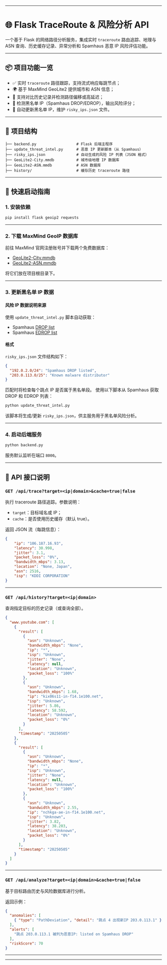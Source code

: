 
---

# 🌐 Flask TraceRoute & 风险分析 API

一个基于 Flask 的网络路径分析服务，集成实时 `traceroute` 路由追踪、地理与 ASN 查询、历史缓存记录、异常分析和 Spamhaus 恶意 IP 风险评估功能。

---

## 📦 项目功能一览

* ✅ 实时 `traceroute` 路径跟踪，支持流式响应每跳节点；
* 🌍 基于 MaxMind GeoLite2 提供城市和 ASN 信息；
* 🧠 支持对比历史记录并检测路径偏移或高延迟；
* 🚨 检测黑名单 IP（Spamhaus DROP/EDROP），输出风险评分；
* 🧰 自动更新黑名单 IP，维护 `risky_ips.json` 文件。

---

## 📁 项目结构

```
├── backend.py                  # Flask 后端主程序
├── update_threat_intel.py      # 恶意 IP 更新脚本（从 Spamhaus）
├── risky_ips.json              # 自动生成的风险 IP 列表（JSON 格式）
├── GeoLite2-City.mmdb          # 城市级地理 IP 数据库
├── GeoLite2-ASN.mmdb           # ASN 数据库
├── history/                    # 缓存历史 traceroute 路径
```

---

## 🚀 快速启动指南

### 1. 安装依赖

```bash
pip install flask geoip2 requests
```

---

### 2. 下载 MaxMind GeoIP 数据库

前往 MaxMind 官网注册账号并下载两个免费数据库：

* [GeoLite2-City.mmdb](https://dev.maxmind.com/geoip/geolite2-free-geolocation-data)
* [GeoLite2-ASN.mmdb](https://dev.maxmind.com/geoip/geolite2-free-geolocation-data)

将它们放在项目根目录下。

---

### 3. 更新黑名单 IP 数据


#### 风险 IP 数据说明来源

使用 `update_threat_intel.py` 脚本自动获取：

* Spamhaus [DROP list](https://www.spamhaus.org/drop/)
* Spamhaus [EDROP list](https://www.spamhaus.org/drop/edrop/)

#### 格式

`risky_ips.json` 文件结构如下：

```json
{
  "192.0.2.0/24": "Spamhaus DROP listed",
  "203.0.113.0/25": "Known malware distributor"
}
```

匹配时将检查每个跳点 IP 是否属于黑名单段。
使用以下脚本从 Spamhaus 获取 DROP 和 EDROP 列表：

```bash
python update_threat_intel.py
```

该脚本将生成/更新 `risky_ips.json`，供主服务用于黑名单风险分析。

---

### 4. 启动后端服务

```bash
python backend.py
```

服务默认监听在端口 `8000`。

---

## 📡 API 接口说明

### `GET /api/trace?target=<ip|domain>&cache=true|false`

执行 traceroute 路径追踪。参数说明：

* `target`：目标域名或 IP；
* `cache`：是否使用历史缓存（默认 true）。

返回 JSON 流（每跳信息）：

```json
{
    "ip": "106.187.16.93", 
    "latency": 30.998, 
    "jitter": 3.1,
    "packet_loss": "0%", 
    "bandwidth_mbps": 3.13, 
    "location": "None, Japan", 
    "asn": 2516, 
    "isp": "KDDI CORPORATION"
}
```

---

### `GET /api/history?target=<ip|domain>`

查询指定目标的历史记录（或查询全部）。
```json
{
  "www.youtube.com": [
    {
      "result": [
        {
          "asn": "Unknown",
          "bandwidth_mbps": "None",
          "ip": "*",
          "isp": "Unknown",
          "jitter": "None",
          "latency": null,
          "location": "Unknown",
          "packet_loss": "100%"
        },
        {
          "asn": "Unknown",
          "bandwidth_mbps": 1.68,
          "ip": "kix06s11-in-f14.1e100.net",
          "isp": "Unknown",
          "jitter": 5.86,
          "latency": 58.592,
          "location": "Unknown",
          "packet_loss": "0%"
        }
      ],
      "timestamp": "20250505"
    },
    {
      "result": [
        {
          "asn": "Unknown",
          "bandwidth_mbps": "None",
          "ip": "*",
          "isp": "Unknown",
          "jitter": "None",
          "latency": null,
          "location": "Unknown",
          "packet_loss": "100%"
        },
        {
          "asn": "Unknown",
          "bandwidth_mbps": 2.55,
          "ip": "nchkga-ae-in-f14.1e100.net",
          "isp": "Unknown",
          "jitter": 3.82,
          "latency": 38.203,
          "location": "Unknown",
          "packet_loss": "0%"
        }
      ],
      "timestamp": "20250505"
    }
  ]
}
```


---

### `GET /api/analyze?target=<ip|domain>&cache=true|false`

基于目标路由历史与风险数据库进行分析。

返回示例：

```json
{
  "anomalies": [
    { "type": "PathDeviation", "detail": "跳点 4 出现新IP 203.0.113.1" }
  ],
  "alerts": [
    "跳点 203.0.113.1 被列为恶意IP: listed on Spamhaus DROP"
  ],
  "riskScore": 70
}
```

---



---
